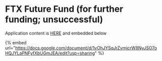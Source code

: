# FTX Future Fund (for further funding; unsuccessful)



Application content is [HERE](https://docs.google.com/document/d/1vOhJYSqJrZvmjcrW8NyJSO7oHQJYLaPNFyfXbUGmJEA/edit?usp=sharing) and embedded below

{% embed url="https://docs.google.com/document/d/1vOhJYSqJrZvmjcrW8NyJSO7oHQJYLaPNFyfXbUGmJEA/edit?usp=sharing" %}

